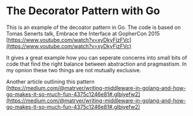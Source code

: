 # The Decorator Pattern with Go

This is an example of the decoator pattern in Go. The code is based on Tomas Senerts talk, Embrace the Interface at GopherCon 2015
[https://www.youtube.com/watch?v=xyDkyFjzFVc](https://www.youtube.com/watch?v=xyDkyFjzFVc)

It gives a great example how you can seperate concerns into small bits of code that find the right balance between abstraction and pragmastism.
In my opnion these two things are not mutually exclusive.

Another article outlining this pattern [https://medium.com/@matryer/writing-middleware-in-golang-and-how-go-makes-it-so-much-fun-4375c1246e81#.glbiyefw2](https://medium.com/@matryer/writing-middleware-in-golang-and-how-go-makes-it-so-much-fun-4375c1246e81#.glbiyefw2)
